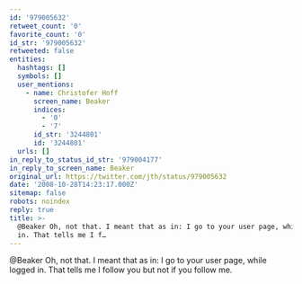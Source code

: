 ```yaml
---
id: '979005632'
retweet_count: '0'
favorite_count: '0'
id_str: '979005632'
retweeted: false
entities:
  hashtags: []
  symbols: []
  user_mentions:
    - name: Christofer Hoff
      screen_name: Beaker
      indices:
        - '0'
        - '7'
      id_str: '3244801'
      id: '3244801'
  urls: []
in_reply_to_status_id_str: '979004177'
in_reply_to_screen_name: Beaker
original_url: https://twitter.com/jth/status/979005632
date: '2008-10-28T14:23:17.000Z'
sitemap: false
robots: noindex
reply: true
title: >-
  @Beaker Oh, not that. I meant that as in: I go to your user page, while logged
  in. That tells me I f…
---
```


@Beaker Oh, not that. I meant that as in: I go to your user page, while logged in. That tells me I follow you but not if you follow me.